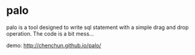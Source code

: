 palo
====

palo is a tool designed to write sql statement with a simple drag and drop operation. The code is a bit mess...

demo: http://chenchun.github.io/palo/
